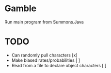 # Gamble
Run main program from Summons.Java

# TODO

<ul>
  <li>Can randomly pull characters [x]</li>
  <li>Make biased rates/probabilities [ ]</li>
  <li>Read from a file to declare object characters [ ]</li>
</ul>
